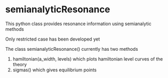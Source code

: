 # semianalyticResonance
This python class provides resonance information using semianalytic methods

Only restricted case has been developed yet

The class semianalyticResonance() currently has two methods
  1) hamiltonian(a_width, levels) which plots hamiltonian level curves of the theory
  2) sigmas() which gives equilibrium points
